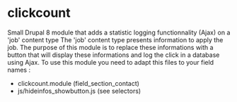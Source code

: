 # clickcount
Small Drupal 8 module that adds a statistic logging functionnality (Ajax) on a 'job' content type
The 'job' content type presents information to apply the job. 
The purpose of this module is to replace these informations with a button that will display these informations and log the click in a database using Ajax.
To use this module you need to adapt this files to your field names :
- clickcount.module (field_section_contact)
- js/hideinfos_showbutton.js (see selectors)
